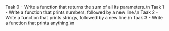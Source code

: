 Taak 0 - Write a function that returns the sum of all its parameters.\n
Taak 1 - Write a function that prints numbers, followed by a new line.\n
Taak 2 - Write a function that prints strings, followed by a new line.\n
Taak 3 - Write a function that prints anything.\n

